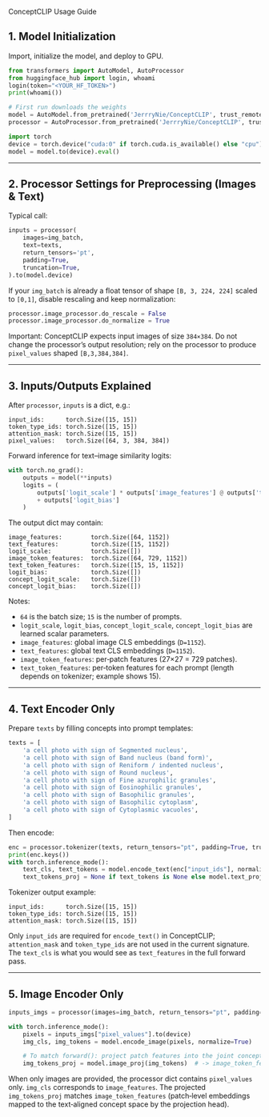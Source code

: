 ConceptCLIP Usage Guide

## 1. Model Initialization
Import, initialize the model, and deploy to GPU.

```python
from transformers import AutoModel, AutoProcessor
from huggingface_hub import login, whoami
login(token="<YOUR_HF_TOKEN>")
print(whoami())
```

```python
# First run downloads the weights
model = AutoModel.from_pretrained('JerrryNie/ConceptCLIP', trust_remote_code=True)
processor = AutoProcessor.from_pretrained('JerrryNie/ConceptCLIP', trust_remote_code=True)
```

```python
import torch
device = torch.device("cuda:0" if torch.cuda.is_available() else "cpu")
model = model.to(device).eval()
```

---

## 2. Processor Settings for Preprocessing (Images & Text)

Typical call:

```python
inputs = processor(
    images=img_batch,
    text=texts,
    return_tensors='pt',
    padding=True,
    truncation=True,
).to(model.device)
```

If your `img_batch` is already a float tensor of shape `[B, 3, 224, 224]` scaled to `[0,1]`, disable rescaling and keep normalization:

```python
processor.image_processor.do_rescale = False
processor.image_processor.do_normalize = True
```

Important: ConceptCLIP expects input images of size `384×384`. Do not change the processor’s output resolution; rely on the processor to produce `pixel_values` shaped `[B,3,384,384]`.

---

## 3. Inputs/Outputs Explained

After `processor`, `inputs` is a dict, e.g.:

```
input_ids:      torch.Size([15, 15])
token_type_ids: torch.Size([15, 15])
attention_mask: torch.Size([15, 15])
pixel_values:   torch.Size([64, 3, 384, 384])
```

Forward inference for text–image similarity logits:

```python
with torch.no_grad():
    outputs = model(**inputs)
    logits = (
        outputs['logit_scale'] * outputs['image_features'] @ outputs['text_features'].t()
        + outputs['logit_bias']
    )
```

The output dict may contain:

```
image_features:        torch.Size([64, 1152])
text_features:         torch.Size([15, 1152])
logit_scale:           torch.Size([])
image_token_features:  torch.Size([64, 729, 1152])
text_token_features:   torch.Size([15, 15, 1152])
logit_bias:            torch.Size([])
concept_logit_scale:   torch.Size([])
concept_logit_bias:    torch.Size([])
```

Notes:

- `64` is the batch size; `15` is the number of prompts.
- `logit_scale`, `logit_bias`, `concept_logit_scale`, `concept_logit_bias` are learned scalar parameters.
- `image_features`: global image CLS embeddings (`D=1152`).
- `text_features`: global text CLS embeddings (`D=1152`).
- `image_token_features`: per‑patch features (27×27 = 729 patches).
- `text_token_features`: per‑token features for each prompt (length depends on tokenizer; example shows 15).

---

## 4. Text Encoder Only

Prepare `texts` by filling concepts into prompt templates:

```python
texts = [
    'a cell photo with sign of Segmented nucleus',
    'a cell photo with sign of Band nucleus (band form)',
    'a cell photo with sign of Reniform / indented nucleus',
    'a cell photo with sign of Round nucleus',
    'a cell photo with sign of Fine azurophilic granules',
    'a cell photo with sign of Eosinophilic granules',
    'a cell photo with sign of Basophilic granules',
    'a cell photo with sign of Basophilic cytoplasm',
    'a cell photo with sign of Cytoplasmic vacuoles',
]
```

Then encode:

```python
enc = processor.tokenizer(texts, return_tensors="pt", padding=True, truncation=True).to(device)
print(enc.keys())
with torch.inference_mode():
    text_cls, text_tokens = model.encode_text(enc["input_ids"], normalize=True)  # [N,1152], [N,T_txt,768]
    text_tokens_proj = None if text_tokens is None else model.text_proj(text_tokens)  # -> [N,T_txt,1152]
```

Tokenizer output example:

```
input_ids:      torch.Size([15, 15])
token_type_ids: torch.Size([15, 15])
attention_mask: torch.Size([15, 15])
```

Only `input_ids` are required for `encode_text()` in ConceptCLIP; `attention_mask` and `token_type_ids` are not used in the current signature. The `text_cls` is what you would see as `text_features` in the full forward pass.

---

## 5. Image Encoder Only

```python
inputs_imgs = processor(images=img_batch, return_tensors="pt", padding=True, truncation=True)

with torch.inference_mode():
    pixels = inputs_imgs["pixel_values"].to(device)
    img_cls, img_tokens = model.encode_image(pixels, normalize=True)   # [B,1152], [B,729,1152]

    # To match forward(): project patch features into the joint concept space
    img_tokens_proj = model.image_proj(img_tokens)  # -> image_token_features
```

When only images are provided, the processor dict contains `pixel_values` only. `img_cls` corresponds to `image_features`. The projected `img_tokens_proj` matches `image_token_features` (patch‑level embeddings mapped to the text‑aligned concept space by the projection head).
